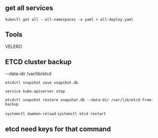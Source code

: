 ## get all services

`kubectl get all --all-namespaces -o yaml > all-deploy.yaml`

## Tools

VELERO

## ETCD cluster backup
--data-dir 
/var/lib/etcd

`etcdctl snapshot save snapshot.db`

`service kube-apiserver stop`

`etcdctl snapshot restore snapshot.db --data-dir /var/lib/etcd-from-backup`

`systemctl daemon-reload`
`systemctl etcd restart`

## etcd need keys for that command
